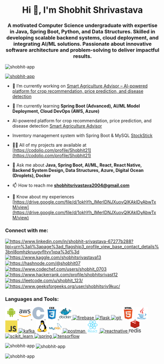 <h1 align="center">Hi 👋, I'm Shobhit Shrivastava</h1>
<h3 align="center">A motivated Computer Science undergraduate with expertise in Java, Spring Boot, Python, and Data Structures. Skilled in developing scalable backend systems, cloud deployment, and integrating AI/ML solutions. Passionate about innovative software architecture and problem-solving to deliver impactful results.</h3>

<p align="left"> <img src="https://komarev.com/ghpvc/?username=shobhit-app&label=Profile%20views&color=0e75b6&style=flat" alt="shobhit-app" /> </p>

<p align="left"> <a href="https://github.com/ryo-ma/github-profile-trophy"><img src="https://github-profile-trophy.vercel.app/?username=shobhit-app" alt="shobhit-app" /></a> </p>

- 🔭 I’m currently working on [Smart Agriculture Advisor – AI-powered platform for crop recommendation, price prediction, and disease detection](https://github.com/shobhit-APP/Agriconnect)

- 🌱 I’m currently learning **Spring Boot (Advanced), AI/ML Model Deployment, Cloud DevOps (AWS, Azure)**

- AI-powered platform for crop recommendation, price prediction, and disease detection [Smart Agriculture Advisor](http://104.214.171.34:8084/api/AgriConnect)

- Inventory management system with Spring Boot & MySQL [StockStick](http://104.214.171.34:8083/app/StockStick.com)

- 👨‍💻 All of my projects are available at [https://codolio.com/profile/Shobhit21](https://codolio.com/profile/Shobhit21)

- 💬 Ask me about **Java, Spring Boot, AI/ML, React, React Native, Backend System Design, Data Structures, Azure, Digital Ocean (Droplets), Docker**

- 📫 How to reach me **shobhitsrivastava2004@gmail.com**

- 📄 Know about my experiences [https://drive.google.com/file/d/1okhYh_IMerIDNJXuovQlKAkIDyAbwTxM/view](https://drive.google.com/file/d/1okhYh_IMerIDNJXuovQlKAkIDyAbwTxM/view)

<h3 align="left">Connect with me:</h3>
<p align="left">
<a href="https://linkedin.com/in/https://www.linkedin.com/in/shobhit-srivastava-67277b288?lipi=urn%3ali%3apage%3ad_flagship3_profile_view_base_contact_details%3bnl8omhzkruugvfltvv1xpa%3d%3d" target="blank"><img align="center" src="https://raw.githubusercontent.com/rahuldkjain/github-profile-readme-generator/master/src/images/icons/Social/linked-in-alt.svg" alt="https://www.linkedin.com/in/shobhit-srivastava-67277b288?lipi=urn%3ali%3apage%3ad_flagship3_profile_view_base_contact_details%3bnl8omhzkruugvfltvv1xpa%3d%3d" height="30" width="40" /></a>
<a href="https://kaggle.com/https://www.kaggle.com/shobhitsrivastava13" target="blank"><img align="center" src="https://raw.githubusercontent.com/rahuldkjain/github-profile-readme-generator/master/src/images/icons/Social/kaggle.svg" alt="https://www.kaggle.com/shobhitsrivastava13" height="30" width="40" /></a>
<a href="https://hashnode.com/https://hashnode.com/@shobhit07" target="blank"><img align="center" src="https://raw.githubusercontent.com/rahuldkjain/github-profile-readme-generator/master/src/images/icons/Social/hashnode.svg" alt="https://hashnode.com/@shobhit07" height="30" width="40" /></a>
<a href="https://www.codechef.com/users/https://www.codechef.com/users/shobhit_0703" target="blank"><img align="center" src="https://cdn.jsdelivr.net/npm/simple-icons@3.1.0/icons/codechef.svg" alt="https://www.codechef.com/users/shobhit_0703" height="30" width="40" /></a>
<a href="https://www.hackerrank.com/https://www.hackerrank.com/profile/shobhitsrivast12" target="blank"><img align="center" src="https://raw.githubusercontent.com/rahuldkjain/github-profile-readme-generator/master/src/images/icons/Social/hackerrank.svg" alt="https://www.hackerrank.com/profile/shobhitsrivast12" height="30" width="40" /></a>
<a href="https://www.leetcode.com/https://leetcode.com/u/shobhit_123/" target="blank"><img align="center" src="https://raw.githubusercontent.com/rahuldkjain/github-profile-readme-generator/master/src/images/icons/Social/leet-code.svg" alt="https://leetcode.com/u/shobhit_123/" height="30" width="40" /></a>
<a href="https://auth.geeksforgeeks.org/user/https://www.geeksforgeeks.org/user/shobhitsriv9kuc/" target="blank"><img align="center" src="https://raw.githubusercontent.com/rahuldkjain/github-profile-readme-generator/master/src/images/icons/Social/geeks-for-geeks.svg" alt="https://www.geeksforgeeks.org/user/shobhitsriv9kuc/" height="30" width="40" /></a>
</p>

<h3 align="left">Languages and Tools:</h3>
<p align="left"> <a href="https://developer.android.com" target="_blank" rel="noreferrer"> <img src="https://raw.githubusercontent.com/devicons/devicon/master/icons/android/android-original-wordmark.svg" alt="android" width="40" height="40"/> </a> <a href="https://aws.amazon.com" target="_blank" rel="noreferrer"> <img src="https://raw.githubusercontent.com/devicons/devicon/master/icons/amazonwebservices/amazonwebservices-original-wordmark.svg" alt="aws" width="40" height="40"/> </a> <a href="https://www.cprogramming.com/" target="_blank" rel="noreferrer"> <img src="https://raw.githubusercontent.com/devicons/devicon/master/icons/c/c-original.svg" alt="c" width="40" height="40"/> </a> <a href="https://www.w3schools.com/css/" target="_blank" rel="noreferrer"> <img src="https://raw.githubusercontent.com/devicons/devicon/master/icons/css3/css3-original-wordmark.svg" alt="css3" width="40" height="40"/> </a> <a href="https://www.docker.com/" target="_blank" rel="noreferrer"> <img src="https://raw.githubusercontent.com/devicons/devicon/master/icons/docker/docker-original-wordmark.svg" alt="docker" width="40" height="40"/> </a> <a href="https://firebase.google.com/" target="_blank" rel="noreferrer"> <img src="https://www.vectorlogo.zone/logos/firebase/firebase-icon.svg" alt="firebase" width="40" height="40"/> </a> <a href="https://flask.palletsprojects.com/" target="_blank" rel="noreferrer"> <img src="https://www.vectorlogo.zone/logos/pocoo_flask/pocoo_flask-icon.svg" alt="flask" width="40" height="40"/> </a> <a href="https://git-scm.com/" target="_blank" rel="noreferrer"> <img src="https://www.vectorlogo.zone/logos/git-scm/git-scm-icon.svg" alt="git" width="40" height="40"/> </a> <a href="https://www.w3.org/html/" target="_blank" rel="noreferrer"> <img src="https://raw.githubusercontent.com/devicons/devicon/master/icons/html5/html5-original-wordmark.svg" alt="html5" width="40" height="40"/> </a> <a href="https://www.java.com" target="_blank" rel="noreferrer"> <img src="https://raw.githubusercontent.com/devicons/devicon/master/icons/java/java-original.svg" alt="java" width="40" height="40"/> </a> <a href="https://developer.mozilla.org/en-US/docs/Web/JavaScript" target="_blank" rel="noreferrer"> <img src="https://raw.githubusercontent.com/devicons/devicon/master/icons/javascript/javascript-original.svg" alt="javascript" width="40" height="40"/> </a> <a href="https://kafka.apache.org/" target="_blank" rel="noreferrer"> <img src="https://www.vectorlogo.zone/logos/apache_kafka/apache_kafka-icon.svg" alt="kafka" width="40" height="40"/> </a> <a href="https://www.linux.org/" target="_blank" rel="noreferrer"> <img src="https://raw.githubusercontent.com/devicons/devicon/master/icons/linux/linux-original.svg" alt="linux" width="40" height="40"/> </a> <a href="https://www.mysql.com/" target="_blank" rel="noreferrer"> <img src="https://raw.githubusercontent.com/devicons/devicon/master/icons/mysql/mysql-original-wordmark.svg" alt="mysql" width="40" height="40"/> </a> <a href="https://postman.com" target="_blank" rel="noreferrer"> <img src="https://www.vectorlogo.zone/logos/getpostman/getpostman-icon.svg" alt="postman" width="40" height="40"/> </a> <a href="https://reactjs.org/" target="_blank" rel="noreferrer"> <img src="https://raw.githubusercontent.com/devicons/devicon/master/icons/react/react-original-wordmark.svg" alt="react" width="40" height="40"/> </a> <a href="https://reactnative.dev/" target="_blank" rel="noreferrer"> <img src="https://reactnative.dev/img/header_logo.svg" alt="reactnative" width="40" height="40"/> </a> <a href="https://redis.io" target="_blank" rel="noreferrer"> <img src="https://raw.githubusercontent.com/devicons/devicon/master/icons/redis/redis-original-wordmark.svg" alt="redis" width="40" height="40"/> </a> <a href="https://scikit-learn.org/" target="_blank" rel="noreferrer"> <img src="https://upload.wikimedia.org/wikipedia/commons/0/05/Scikit_learn_logo_small.svg" alt="scikit_learn" width="40" height="40"/> </a> <a href="https://spring.io/" target="_blank" rel="noreferrer"> <img src="https://www.vectorlogo.zone/logos/springio/springio-icon.svg" alt="spring" width="40" height="40"/> </a> <a href="https://www.tensorflow.org" target="_blank" rel="noreferrer"> <img src="https://www.vectorlogo.zone/logos/tensorflow/tensorflow-icon.svg" alt="tensorflow" width="40" height="40"/> </a> </p>

<p><img align="left" src="https://github-readme-stats.vercel.app/api/top-langs?username=shobhit-app&show_icons=true&locale=en&layout=compact" alt="shobhit-app" /></p>

<p>&nbsp;<img align="center" src="https://github-readme-stats.vercel.app/api?username=shobhit-app&show_icons=true&locale=en" alt="shobhit-app" /></p>

<p><img align="center" src="https://github-readme-streak-stats.herokuapp.com/?user=shobhit-app&" alt="shobhit-app" /></p>

